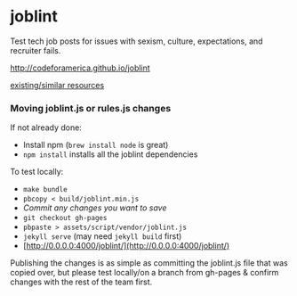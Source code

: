 # joblint
Test tech job posts for issues with sexism, culture, expectations, and recruiter fails.

http://codeforamerica.github.io/joblint

[existing/similar resources](https://docs.google.com/document/d/1dtsNGx81HCnRR2mNZxi86TJsm67hCo7UqtoN2FzSXZ0/edit)

### Moving joblint.js or rules.js changes
If not already done:
* Install npm (`brew install node` is great)
* `npm install` installs all the joblint dependencies

To test locally:
* `make bundle`
* `pbcopy < build/joblint.min.js`
* _Commit any changes you want to save_
* `git checkout gh-pages`
* `pbpaste > assets/script/vendor/joblint.js`
* `jekyll serve` (may need `jekyll build` first)
* [http://0.0.0.0:4000/joblint/](http://0.0.0.0:4000/joblint/)

Publishing the changes is as simple as committing the joblint.js file that was copied over, but please test locally/on a branch from gh-pages & confirm changes with the rest of the team first.
